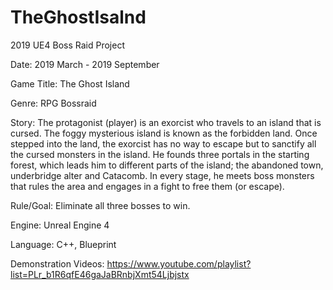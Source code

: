# TheGhostIsalnd
2019 UE4 Boss Raid Project

Date: 2019 March - 2019 September

Game Title: The Ghost Island

Genre: RPG Bossraid

Story: The protagonist (player) is an exorcist who travels to an island that is cursed. The foggy mysterious island is known as the forbidden land. Once stepped into the land, the exorcist has no way to escape but to sanctify all the cursed monsters in the island. He founds three portals in the starting forest, which leads him to different parts of the island; the abandoned town, underbridge alter and Catacomb. In every stage, he meets boss monsters that rules the area and engages in a fight to free them (or escape).

Rule/Goal: Eliminate all three bosses to win.

Engine: Unreal Engine 4

Language: C++, Blueprint

Demonstration Videos: https://www.youtube.com/playlist?list=PLr_b1R6qfE46gaJaBRnbjXmt54Ljbjstx

